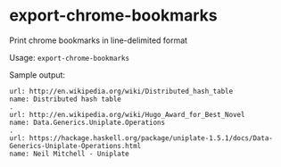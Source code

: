 # export-chrome-bookmarks
Print chrome bookmarks in line-delimited format

Usage: `export-chrome-bookmarks`

Sample output:

    url: http://en.wikipedia.org/wiki/Distributed_hash_table
    name: Distributed hash table
    .
    url: http://en.wikipedia.org/wiki/Hugo_Award_for_Best_Novel
    name: Data.Generics.Uniplate.Operations
    .
    url: https://hackage.haskell.org/package/uniplate-1.5.1/docs/Data-Generics-Uniplate-Operations.html
    name: Neil Mitchell - Uniplate
